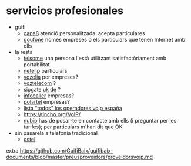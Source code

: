 # servicios profesionales

- guifi
  - [capa8](https://capa8.net/en/serveis/telefonia/) atenció personalitzada. acepta particulares
  - [goufone](http://goufone.com/) només empreses o els particulars que tenen Internet amb ells
- la resta
  - [telsome](https://www.telsome.es/) una persona l'està utilitzant satisfactòriament amb portabilitat
  - [netelip](https://ostel.co/faq) particulars
  - [vozelia](https://www.vozelia.com/es/en/) per empreses?
  - [voztelecom](https://www.voztele.com/) ?
  - sipgate [uk](https://www.sipgatebasic.co.uk/) [de](https://www.sipgate.de/) ?
  - [infocaller](https://infocaller.com/?ch=INFOE) empresas?
  - [polartel](http://polartel.es) empresas?
  - [lista "todos" los operadores voip españa](https://blog.sinologic.net/2014-03/lista-todos-operadores-voip-espana.html)
  - https://tincho.org/VoIP/
  - [nubip](http://www.nubip.com/contacto/]) has de posar-te en contacte amb ells (i preguntar per les tarifes); per particulars m'han dit que OK
- sin pasarela a telefonía tradicional
  - [ostel](https://ostel.co/faq)

extra https://github.com/GuifiBaix/guifibaix-documents/blob/master/preusproveidors/proveidorsvoip.md
